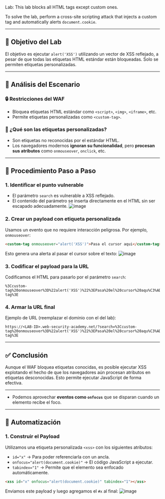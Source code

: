 Lab: This lab blocks all HTML tags except custom ones.

To solve the lab, perform a cross-site scripting attack that injects a custom tag and automatically alerts `document.cookie`.   

---

## 🎯 Objetivo del Lab

El objetivo es ejecutar `alert('XSS')` utilizando un vector de XSS reflejado, a pesar de que todas las etiquetas HTML estándar están bloqueadas. Solo se permiten etiquetas personalizadas.

---

## 🧠 Análisis del Escenario

### 🔒 Restricciones del WAF
- Bloquea etiquetas HTML estándar como `<script>`, `<img>`, `<iframe>`, etc.
- Permite etiquetas personalizadas como `<custom-tag>`.

### 🤔 ¿Qué son las etiquetas personalizadas?
- Son etiquetas no reconocidas por el estándar HTML.
- Los navegadores modernos **ignoran su funcionalidad**, pero **procesan sus atributos** como `onmouseover`, `onclick`, etc.

---

## 🚀 Procedimiento Paso a Paso

### 1. Identificar el punto vulnerable
- El parámetro `search` es vulnerable a XSS reflejado.
- El contenido del parámetro se inserta directamente en el HTML sin ser escapado adecuadamente.
![image](https://github.com/user-attachments/assets/50837f57-5fe2-4730-bc2e-6e265821aa74)



### 2. Crear un payload con etiqueta personalizada
Usamos un evento que no requiere interacción peligrosa. Por ejemplo, `onmouseover`:

```html
<custom-tag onmouseover="alert('XSS')">Pasa el cursor aqui</custom-tag>
```

Esto genera una alerta al pasar el cursor sobre el texto:
![image](https://github.com/user-attachments/assets/5d875582-ef36-45b3-9304-3d9350f337d7)


### 3. Codificar el payload para la URL

Codificamos el HTML para pasarlo por el parámetro `search`:

```
%3Ccustom-tag%20onmouseover%3D%22alert('XSS')%22%3EPasa%20el%20cursor%20aqu%C3%AD%3C%2Fcustom-tag%3E
```

### 4. Armar la URL final

Ejemplo de URL (reemplazar el dominio con el del lab):

```
https://<LAB-ID>.web-security-academy.net/?search=%3Ccustom-tag%20onmouseover%3D%22alert('XSS')%22%3EPasa%20el%20cursor%20aqu%C3%AD%3C%2Fcustom-tag%3E
```

---

## ✅ Conclusión

Aunque el WAF bloquea etiquetas conocidas, es posible ejecutar XSS explotando el hecho de que los navegadores aún procesan atributos en etiquetas desconocidas. Esto permite ejecutar JavaScript de forma efectiva.

---

- Podemos aprovechar **eventos como `onfocus`** que se disparan cuando un elemento recibe el foco.

---

## 🚀 Automatización

### 1. Construir el Payload
Utilizamos una etiqueta personalizada `<xss>` con los siguientes atributos:
- `id="x"` → Para poder referenciarla con un ancla.
- `onfocus="alert(document.cookie)"` → El código JavaScript a ejecutar.
- `tabindex="1"` → Permite que el elemento sea enfocado automáticamente.

```html
<xss id="x" onfocus="alert(document.cookie)" tabindex="1"></xss>
```
Enviamos este payload y luego agregamos el `#x` al final:
![image](https://github.com/user-attachments/assets/41549c6d-8045-40c4-a03c-0c1ad29f5126)


